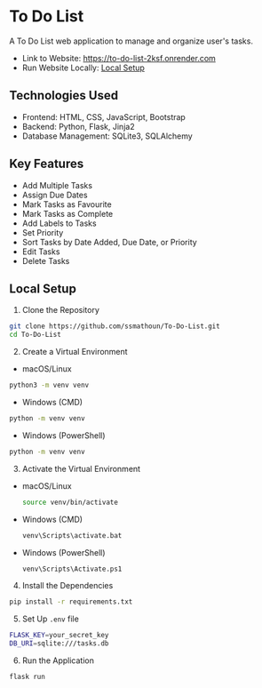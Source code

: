 # To Do List
A To Do List web application to manage and organize user's tasks.  

- Link to Website: https://to-do-list-2ksf.onrender.com
- Run Website Locally: [Local Setup](#local-setup)

## Technologies Used 
- Frontend: HTML, CSS, JavaScript, Bootstrap  
- Backend: Python, Flask, Jinja2
- Database Management: SQLite3, SQLAlchemy  

## Key Features
- Add Multiple Tasks
- Assign Due Dates
- Mark Tasks as Favourite
- Mark Tasks as Complete
- Add Labels to Tasks
- Set Priority
- Sort Tasks by Date Added, Due Date, or Priority
- Edit Tasks
- Delete Tasks

## Local Setup
1. Clone the Repository
```bash
git clone https://github.com/ssmathoun/To-Do-List.git
cd To-Do-List

```

2. Create a Virtual Environment
- macOS/Linux
```bash
python3 -m venv venv
```
- Windows (CMD)
```bash
python -m venv venv
```
- Windows (PowerShell)
```bash
python -m venv venv
```

3. Activate the Virtual Environment
- macOS/Linux
  ```bash
  source venv/bin/activate
  ```
- Windows (CMD)
  ```bash
  venv\Scripts\activate.bat
  ```
- Windows (PowerShell)
  ```bash
  venv\Scripts\Activate.ps1
  ```
  
4. Install the Dependencies
```bash
pip install -r requirements.txt
```

5. Set Up ```.env``` file
```bash
FLASK_KEY=your_secret_key
DB_URI=sqlite:///tasks.db
```

6. Run the Application
```bash
flask run
```




